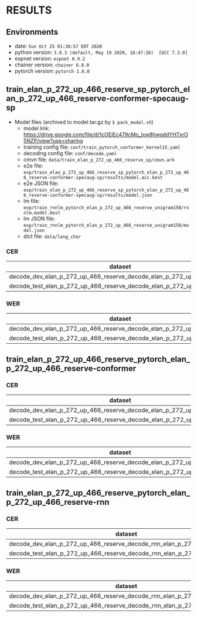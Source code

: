 <!-- Generated by /export/c04/jiatong/tools/espnet/utils/show_result.sh -->
# RESULTS
## Environments
- date: `Sun Oct 25 01:38:57 EDT 2020`
- python version: `3.8.3 (default, May 19 2020, 18:47:26)  [GCC 7.3.0]`
- espnet version: `espnet 0.9.2`
- chainer version: `chainer 6.0.0`
- pytorch version: `pytorch 1.6.0`


## train_elan_p_272_up_466_reserve_sp_pytorch_elan_p_272_up_466_reserve-conformer-specaug-sp

  - Model files (archived to model.tar.gz by `$ pack_model.sh`)
    - model link: https://drive.google.com/file/d/1cOEiEc479cMo_lxw8hwgddYHTxrO5NZP/view?usp=sharing
    - training config file: `conf/train_pytorch_conformer_kernel15.yaml`
    - decoding config file: `conf/decode.yaml`
    - cmvn file: `data/train_elan_p_272_up_466_reserve_sp/cmvn.ark`
    - e2e file: `exp/train_elan_p_272_up_466_reserve_sp_pytorch_elan_p_272_up_466_reserve-conformer-specaug-sp/results/model.acc.best`
    - e2e JSON file: `exp/train_elan_p_272_up_466_reserve_sp_pytorch_elan_p_272_up_466_reserve-conformer-specaug-sp/results/model.json`
    - lm file: `exp/train_rnnlm_pytorch_elan_p_272_up_466_reserve_unigram150/rnnlm.model.best`
    - lm JSON file: `exp/train_rnnlm_pytorch_elan_p_272_up_466_reserve_unigram150/model.json`
    - dict file: `data/lang_char`

### CER

|dataset|Snt|Wrd|Corr|Sub|Del|Ins|Err|S.Err|
|---|---|---|---|---|---|---|---|---|
|decode_dev_elan_p_272_up_466_reserve_decode_elan_p_272_up_466_reserve|11848|285196|90.6|5.0|4.4|4.5|13.9|64.0|
|decode_test_elan_p_272_up_466_reserve_decode_elan_p_272_up_466_reserve|8828|275410|90.8|4.7|4.5|3.5|12.7|70.6|

### WER

|dataset|Snt|Wrd|Corr|Sub|Del|Ins|Err|S.Err|
|---|---|---|---|---|---|---|---|---|
|decode_dev_elan_p_272_up_466_reserve_decode_elan_p_272_up_466_reserve|11848|85261|81.2|14.6|4.3|4.7|23.5|64.0|
|decode_test_elan_p_272_up_466_reserve_decode_elan_p_272_up_466_reserve|8828|82153|81.8|13.8|4.4|3.5|21.7|70.6|


## train_elan_p_272_up_466_reserve_pytorch_elan_p_272_up_466_reserve-conformer
### CER

|dataset|Snt|Wrd|Corr|Sub|Del|Ins|Err|S.Err|
|---|---|---|---|---|---|---|---|---|
|decode_dev_elan_p_272_up_466_reserve_decode_elan_p_272_up_466_reserve|11848|284716|88.9|6.2|4.9|4.3|15.4|64.7|
|decode_test_elan_p_272_up_466_reserve_decode_elan_p_272_up_466_reserve|8828|274834|89.0|5.9|5.1|3.8|14.8|74.8|

### WER

|dataset|Snt|Wrd|Corr|Sub|Del|Ins|Err|S.Err|
|---|---|---|---|---|---|---|---|---|
|decode_dev_elan_p_272_up_466_reserve_decode_elan_p_272_up_466_reserve|11848|85261|78.0|17.1|4.9|4.4|26.4|64.7|
|decode_test_elan_p_272_up_466_reserve_decode_elan_p_272_up_466_reserve|8828|82153|78.5|16.5|5.0|3.8|25.4|74.8|

## train_elan_p_272_up_466_reserve_pytorch_elan_p_272_up_466_reserve-rnn
### CER

|dataset|Snt|Wrd|Corr|Sub|Del|Ins|Err|S.Err|
|---|---|---|---|---|---|---|---|---|
|decode_dev_elan_p_272_up_466_reserve_decode_rnn_elan_p_272_up_466_reserve|11848|284716|87.8|6.5|5.8|3.6|15.9|70.4|
|decode_test_elan_p_272_up_466_reserve_decode_rnn_elan_p_272_up_466_reserve|8828|274834|88.1|6.0|5.9|3.2|15.1|75.4|

### WER

|dataset|Snt|Wrd|Corr|Sub|Del|Ins|Err|S.Err|
|---|---|---|---|---|---|---|---|---|
|decode_dev_elan_p_272_up_466_reserve_decode_rnn_elan_p_272_up_466_reserve|11848|85261|76.5|17.8|5.7|4.1|27.6|70.4|
|decode_test_elan_p_272_up_466_reserve_decode_rnn_elan_p_272_up_466_reserve|8828|82153|77.7|16.4|5.8|3.4|25.7|75.4|


